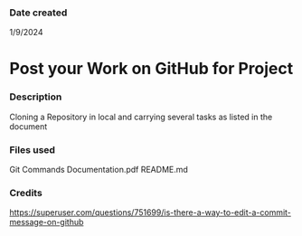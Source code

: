 ### Date created
1/9/2024

# Post your Work on GitHub for Project

### Description
Cloning a Repository in local and carrying several tasks as listed in the document

### Files used
Git Commands Documentation.pdf
README.md

### Credits
 https://superuser.com/questions/751699/is-there-a-way-to-edit-a-commit-message-on-github

